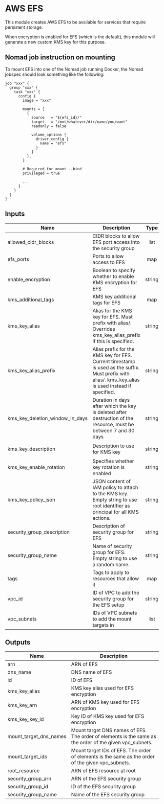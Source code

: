 # AWS EFS

This module creates AWS EFS to be available for services that require persistent
storage.

When encryption is enabled for EFS (which is the default), this module will
generate a new custom KMS key for this purpose.

## Nomad job instruction on mounting

To mount EFS into one of the Nomad job running Docker, the Nomad jobspec should
look something like the following:

```hcl
job "xxx" {
  group "xxx" {
    task "xxx" {
      config {
        image = "xxx"

        mounts = [
          {
            source   = "${efs_id}/"
            target   = "/mnt/whatever/dir/name/you/want"
            readonly = false

            volume_options {
              driver_config {
                name = "efs"
              }
            }
          },
        ]

        # Required for mount --bind
        privileged = true

        ...
      }
    }
  }
}
```

## Inputs

| Name | Description | Type | Default | Required |
|------|-------------|:----:|:-----:|:-----:|
| allowed\_cidr\_blocks | CIDR blocks to allow EFS port access into the security group | list | n/a | yes |
| efs\_ports | Ports to allow access to EFS | map | `<map>` | no |
| enable\_encryption | Boolean to specify whether to enable KMS encryption for EFS | string | `"true"` | no |
| kms\_additional\_tags | KMS key additional tags for EFS | map | `<map>` | no |
| kms\_key\_alias | Alias for the KMS key for EFS. Must prefix with alias/. Overrides kms_key_alias_prefix if this is specified. | string | `""` | no |
| kms\_key\_alias\_prefix | Alias prefix for the KMS key for EFS. Current timestamp is used as the suffix. Must prefix with alias/. kms_key_alias is used instead if specified. | string | `"alias/efs-default-"` | no |
| kms\_key\_deletion\_window\_in\_days | Duration in days after which the key is deleted after destruction of the resource, must be between 7 and 30 days | string | `"30"` | no |
| kms\_key\_description | Description to use for KMS key | string | `"Encryption key for EFS"` | no |
| kms\_key\_enable\_rotation | Specifies whether key rotation is enabled | string | `"true"` | no |
| kms\_key\_policy\_json | JSON content of IAM policy to attach to the KMS key. Empty string to use root identifier as principal for all KMS actions. | string | `""` | no |
| security\_group\_description | Description of security group for EFS | string | `"Security group for EFS"` | no |
| security\_group\_name | Name of security group for EFS. Empty string to use a random name. | string | `""` | no |
| tags | Tags to apply to resources that allow it | map | `<map>` | no |
| vpc\_id | ID of VPC to add the security group for the EFS setup | string | n/a | yes |
| vpc\_subnets | IDs of VPC subnets to add the mount targets in | list | n/a | yes |

## Outputs

| Name | Description |
|------|-------------|
| arn | ARN of EFS |
| dns\_name | DNS name of EFS |
| id | ID of EFS |
| kms\_key\_alias | KMS key alias used for EFS encryption |
| kms\_key\_arn | ARN of KMS key used for EFS encryption |
| kms\_key\_key\_id | Key ID of KMS key used for EFS encryption |
| mount\_target\_dns\_names | Mount target DNS names of EFS. The order of elements is the same as the order of the given vpc_subnets. |
| mount\_target\_ids | Mount target IDs of EFS. The order of elements is the same as the order of the given vpc_subnets. |
| root\_resource | ARN of EFS resource at root |
| security\_group\_arn | ARN of the EFS security group |
| security\_group\_id | ID of the EFS security group |
| security\_group\_name | Name of the EFS security group |
